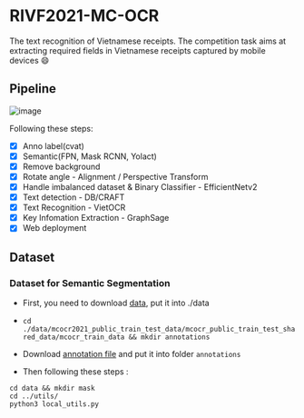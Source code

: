 # RIVF2021-MC-OCR
The text recognition of Vietnamese receipts. The competition task aims at extracting required fields in Vietnamese receipts captured by mobile devices :smile:

## Pipeline

![image](https://user-images.githubusercontent.com/61444616/186398778-8d0019a7-3f9c-484d-a2da-6032ff1c8457.png)

Following these steps:

- [x] Anno label(cvat)
- [x] Semantic(FPN, Mask RCNN, Yolact)
- [x] Remove background 
- [x] Rotate angle - Alignment / Perspective Transform
- [x] Handle imbalanced dataset & Binary Classifier - EfficientNetv2 
- [x] Text detection - DB/CRAFT 
- [x] Text Recognition - VietOCR
- [x] Key Infomation Extraction - GraphSage
- [x] Web deployment 

## Dataset 

### Dataset for Semantic Segmentation

- First, you need to download [data](https://drive.google.com/file/d/1Ma-vnGBXOMMVa1n4Oyd79mywAmx2MvCe/view?usp=sharing ), put it into ./data

- `cd ./data/mcocr2021_public_train_test_data/mcocr_public_train_test_shared_data/mcocr_train_data && mkdir annotations`

- Download [annotation file](https://drive.google.com/file/d/1NpV5h9ZfhfkV1c7SL1I6iAhSVHC596yM/view?usp=sharing) and put it into folder `annotations`

- Then following these steps :

```
cd data && mkdir mask
cd ../utils/
python3 local_utils.py

```


